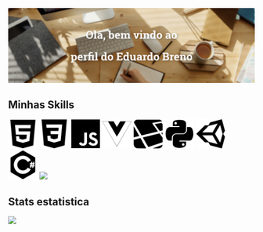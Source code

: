 <div align="center">
  <img src="https://github.com/eduardobrenn/eduardobrenn/blob/main/assets/img/banner/export/welcome.png"/>
</div>

## Minhas Skills
<i class="devicon-html5-plain" style="font-size: 60px"></i>
<i class="devicon-css3-plain" style="font-size: 60px"></i>
<i class="devicon-javascript-plain" style="font-size: 60px"></i>
<i class="devicon-vuejs-plain" style="font-size: 60px"></i>
<i class="devicon-laravel-plain" style="font-size: 60px"></i>
<i class="devicon-python-plain" style="font-size: 60px"></i>
<i class="devicon-django-plain" style="font-size: 60px"></i>
<i class="devicon-unity-original" style="font-size: 60px"></i>
<i class="devicon-csharp-plain" style="font-size: 60px"></i>

<img src="https://github.com/eduardobrenn/eduardobrenn/blob/main/assets/img/icons/export/html.svg" height="60px" style="display: inline-block;"/>
<img src="https://github.com/eduardobrenn/eduardobrenn/blob/main/assets/img/icons/export/css3-plain.svg" height="60px" style="display: inline-block;"/>
<img src="https://github.com/eduardobrenn/eduardobrenn/blob/main/assets/img/icons/export/javascript-original.svg" height="60px" style="display: inline-block;"/>
<img src="https://github.com/eduardobrenn/eduardobrenn/blob/main/assets/img/icons/export/vue.svg" height="60px" style="display: inline-block;"/>
<img src="https://github.com/eduardobrenn/eduardobrenn/blob/main/assets/img/icons/export/laravel.svg" height="60px" style="display: inline-block;"/>
<img src="https://github.com/eduardobrenn/eduardobrenn/blob/main/assets/img/icons/export/python.svg" height="60px" style="display: inline-block;"/>
<img src="https://github.com/eduardobrenn/eduardobrenn/blob/main/assets/img/icons/export/unity-original.svg" height="60px" style="display: inline-block;"/>
<img src="https://github.com/eduardobrenn/eduardobrenn/blob/main/assets/img/icons/export/csharp-plain.svg" height="60px" style="display: inline-block;"/>



<img height="300em" src="https://github-readme-stats.vercel.app/api/top-langs/?username=eduardobrenn"/>



## Stats estatistica
<div>
  <img height="200em" src="https://github-readme-stats.vercel.app/api?username=eduardobrenn&count_private=true&show_icons=true"/>
</div>
